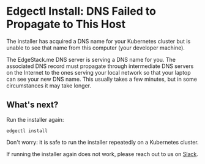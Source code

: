 # Edgectl Install: DNS Failed to Propagate to This Host

The installer has acquired a DNS name for your Kubernetes cluster but is unable to see that name from this computer (your developer machine).

The EdgeStack.me DNS server is serving a DNS name for you. The associated DNS record must propagate through intermediate DNS servers on the Internet to the ones serving your local network so that your laptop can see your new DNS name. This usually takes a few minutes, but in some circumstances it may take longer.

## What's next?

Run the installer again:

```shell
edgectl install
```

Don't worry: it is safe to run the installer repeatedly on a Kubernetes cluster.

If running the installer again does not work, please reach out to us on [Slack](https://a8r.io/Slack).
